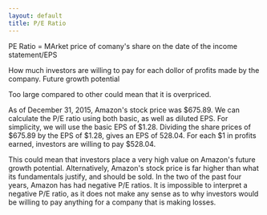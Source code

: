 ```yaml
---
layout: default
title: P/E Ratio
---
```


PE Ratio = MArket price of comany's share on the date of the income statement/EPS

How much investors are willing to pay for each dollor of profits made by the company.
Future growth potential

Too large compared to other could mean that it is overpriced.

As of December 31, 2015, Amazon's stock price was $675.89. We can calculate the P/E ratio using both basic, as well as diluted EPS. 
For simplicity, we will use the basic EPS of $1.28. Dividing the share prices of $675.89 by the EPS of $1.28, gives an EPS of 528.04. For each $1 in profits earned, investors are willing to pay $528.04. 

This could mean that investors place a very high value on Amazon's future growth potential. Alternatively, Amazon's stock price is far higher than what its fundamentals justify, and should be sold. In the two of the past four years, Amazon has had negative P/E ratios. 
It is impossible to interpret a negative P/E ratio, as it does not make any sense as to why investors would be willing to pay anything for a company that is making losses. 